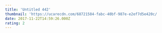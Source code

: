 ```yaml
---
title: 'Untitled 442'
thumbnail: 'https://ucarecdn.com/68721584-fabc-40bf-987e-e2ef7d5e420c/'
date: 2017-11-22T14:59:26.000Z
rating: 2
---
```


